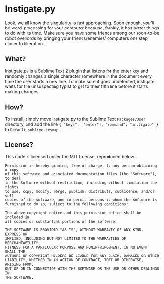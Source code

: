 Instigate.py
============

Look, we all know the singularity is fast approaching. Soon enough, *you'll* be word-processing for your computer because, frankly, it has better things to do with its time. Make sure you have some friends among our soon-to-be robot overlords by bringing your friends/enemies' computers one step closer to liberation.


What?
-----

Instigate.py is a Sublime Text 2 plugin that listens for the enter key and randomly changes a single character somewhere in the document every time the user starts a new line. To make sure it goes undetected, instigate waits for the unsuspecting typist to get to their fifth line before it starts making changes.


How?
----

To install, simply move instigate.py to the Sublime Text `Packages/User` directory, and add the line `{ "keys": ["enter"], "command": "instigate" }` to `Default.sublime-keymap`.


License?
--------

This code is licensed under the MIT License, reproduced below.

```
Permission is hereby granted, free of charge, to any person obtaining a copy
of this software and associated documentation files (the "Software"), to deal
in the Software without restriction, including without limitation the rights
to use, copy, modify, merge, publish, distribute, sublicense, and/or sell
copies of the Software, and to permit persons to whom the Software is
furnished to do so, subject to the following conditions:

The above copyright notice and this permission notice shall be included in
all copies or substantial portions of the Software.

THE SOFTWARE IS PROVIDED "AS IS", WITHOUT WARRANTY OF ANY KIND, EXPRESS OR
IMPLIED, INCLUDING BUT NOT LIMITED TO THE WARRANTIES OF MERCHANTABILITY,
FITNESS FOR A PARTICULAR PURPOSE AND NONINFRINGEMENT. IN NO EVENT SHALL THE
AUTHORS OR COPYRIGHT HOLDERS BE LIABLE FOR ANY CLAIM, DAMAGES OR OTHER
LIABILITY, WHETHER IN AN ACTION OF CONTRACT, TORT OR OTHERWISE, ARISING FROM,
OUT OF OR IN CONNECTION WITH THE SOFTWARE OR THE USE OR OTHER DEALINGS IN
THE SOFTWARE.
```